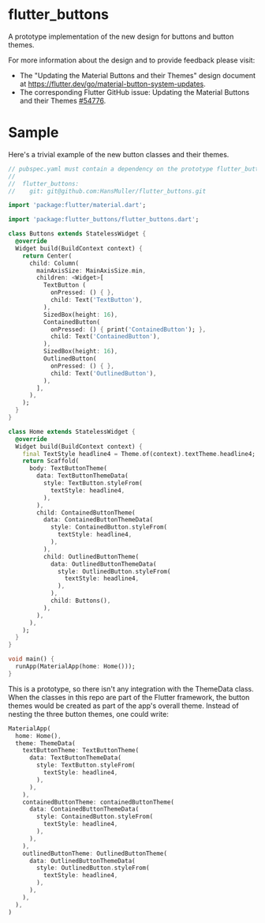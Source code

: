 # flutter_buttons

A prototype implementation of the new design for buttons and button themes.

For more information about the design and to provide feedback please visit:

 - The "Updating the Material Buttons and their Themes" design document at https://flutter.dev/go/material-button-system-updates.
 - The corresponding Flutter GitHub issue: Updating the Material Buttons and their Themes [#54776](https://github.com/flutter/flutter/issues/54776).


# Sample

Here's a trivial example of the new button classes and their themes.

```dart
// pubspec.yaml must contain a dependency on the prototype flutter_buttons package
//
//  flutter_buttons:
//    git: git@github.com:HansMuller/flutter_buttons.git

import 'package:flutter/material.dart';

import 'package:flutter_buttons/flutter_buttons.dart';

class Buttons extends StatelessWidget {
  @override
  Widget build(BuildContext context) {
    return Center(
      child: Column(
        mainAxisSize: MainAxisSize.min,
        children: <Widget>[
          TextButton (
            onPressed: () { },
            child: Text('TextButton'),
          ),
          SizedBox(height: 16),
          ContainedButton(
            onPressed: () { print('ContainedButton'); },
            child: Text('ContainedButton'),
          ),
          SizedBox(height: 16),
          OutlinedButton(
            onPressed: () { },
            child: Text('OutlinedButton'),
          ),
        ],
      ),
    );
  }
}

class Home extends StatelessWidget {
  @override
  Widget build(BuildContext context) {
    final TextStyle headline4 = Theme.of(context).textTheme.headline4;
    return Scaffold(
      body: TextButtonTheme(
        data: TextButtonThemeData(
          style: TextButton.styleFrom(
            textStyle: headline4,
          ),
        ),
        child: ContainedButtonTheme(
          data: ContainedButtonThemeData(
            style: ContainedButton.styleFrom(
              textStyle: headline4,
            ),
          ),
          child: OutlinedButtonTheme(
            data: OutlinedButtonThemeData(
              style: OutlinedButton.styleFrom(
                textStyle: headline4,
              ),
            ),
            child: Buttons(),
          ),
        ),
      ),
    );
  }
}

void main() {
  runApp(MaterialApp(home: Home()));
}
```

This is a prototype, so there isn't any integration with the ThemeData class. When the classes in this repo are part of the Flutter framework, the button themes would be created as part of the app's overall theme. Instead of nesting the three button themes, one could write:

```dart
MaterialApp(
  home: Home(),
  theme: ThemeData(
    textButtonTheme: TextButtonTheme(
      data: TextButtonThemeData(
        style: TextButton.styleFrom(
          textStyle: headline4,
        ),
      ),
    ),
    containedButtonTheme: containedButtonTheme(
      data: ContainedButtonThemeData(
        style: ContainedButton.styleFrom(
          textStyle: headline4,
        ),
      ),
    ),
    outlinedButtonTheme: OutlinedButtonTheme(
      data: OutlinedButtonThemeData(
        style: OutlinedButton.styleFrom(
          textStyle: headline4,
        ),
      ),
    ),
  ),
)
```
